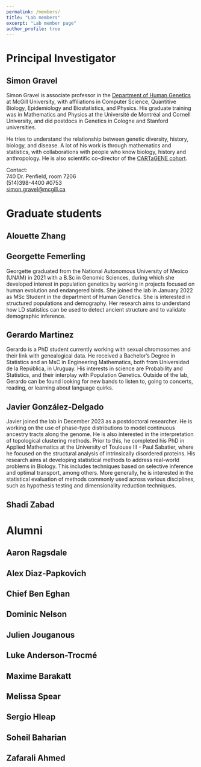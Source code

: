 ```yaml
---
permalink: /members/
title: "Lab members"
excerpt: "Lab member page"
author_profile: true
---
```


# Principal Investigator

## Simon Gravel <a href="https://github.com/sgravel"><i class="fab fa-fw fa-github zoom" aria-hidden="true"></i></a>  <a href="https://ecoevo.social/@SFGravel"><i class="fab fa-fw fa-mastodon zoom" aria-hidden="true"></i></a> <a href="https://twitter.com/SFGravel"><i class="fab fa-fw fa-twitter zoom" aria-hidden="true"></i></a>

Simon Gravel is associate professor in the [Department of Human Genetics](https://www.mcgill.ca/humangenetics/) at McGill University, with affiliations in Computer Science, Quantitive Biology, Epidemiology and Biostatistics, and Physics. His graduate training was in Mathematics and Physics at the Université de Montréal and Cornell University, and did postdocs in Genetics in Cologne and Stanford universities. 

He tries to understand the relationship between genetic diversity, history, biology, and disease. A lot of his work is through mathematics and statistics, with collaborations with people who know biology, history and anthropology. He is also scientific co-director of the [CARTaGENE cohort](https://cartagene.qc.ca/).

Contact:  
740 Dr. Penfield, room 7206  
(514)398-4400 #0753  
simon.gravel@mcgill.ca






# Graduate students

## Alouette Zhang <a href="https://github.com/BCFZzw"><i class="fab fa-fw fa-github zoom" aria-hidden="true"></i></a>

## Georgette Femerling <a href="https://github.com/georgette-femerling"><i class="fab fa-fw fa-github zoom" aria-hidden="true"></i></a>

Georgette graduated from the National Autonomous University of Mexico (UNAM) in 2021 with a B.Sc in Genomic Sciences, during which she developed interest in population genetics by working in projects focused on human evolution and endangered birds. She joined the lab in January 2022 as MSc Student in the department of Human Genetics. She is interested in structured populations and demography. Her research aims to understand how LD statistics can be used to detect ancient structure and to validate demographic inference.

## Gerardo Martinez <a href="https://github.com/gerardo-martinez-j"><i class="fab fa-fw fa-github zoom" aria-hidden="true"></i></a>

Gerardo is a PhD student currently working with sexual chromosomes and their link with genealogical data. He received a Bachelor’s Degree in Statistics and an MsC in Engineering Mathematics, both from Universidad de la República, in Uruguay. His interests in science are Probability and Statistics, and their interplay with Population Genetics. Outside of the lab, Gerardo can be found looking for new bands to listen to, going to concerts, reading, or learning about language quirks.

## Javier González-Delgado <a href="https://gonzalez-delgado.github.io/"><i class="fab fa-fw fa-github zoom" aria-hidden="true"></i></a>

Javier joined the lab in December 2023 as a postdoctoral researcher. He is working on the use of phase-type distributions to model continuous ancestry tracts along the genome. He is also interested in the interpretation of topological clustering methods. Prior to this, he completed his PhD in Applied Mathematics at the University of Toulouse III - Paul Sabatier, where he focused on the structural analysis of intrinsically disordered proteins. His research aims at developing statistical methods to address real-world problems in Biology. This includes techniques based on selective inference and optimal transport, among others. More generally, he is interested in the statistical evaluation of methods commonly used across various disciplines, such as hypothesis testing and dimensionality reduction techniques.

## Shadi Zabad <a href="https://github.com/shz9"><i class="fab fa-fw fa-github zoom" aria-hidden="true"></i></a>

# Alumni


## Aaron Ragsdale <a href="https://github.com/apragsdale"><i class="fab fa-fw fa-github zoom" aria-hidden="true"></i></a>

## Alex Diaz-Papkovich <a href="https://github.com/diazale"><i class="fab fa-fw fa-github zoom" aria-hidden="true"></i></a>

## Chief Ben Eghan

## Dominic Nelson

## Julien Jouganous

## Luke Anderson-Trocmé <a href="https://github.com/LukeAndersonTrocme"><i class="fab fa-fw fa-github zoom" aria-hidden="true"></i></a> <a href="https://twitter.com/LukeAnderTroc"><i class="fab fa-fw fa-twitter zoom" aria-hidden="true"></i></a>

## Maxime Barakatt 

## Melissa Spear

## Sergio Hleap

## Soheil Baharian

## Zafarali Ahmed
